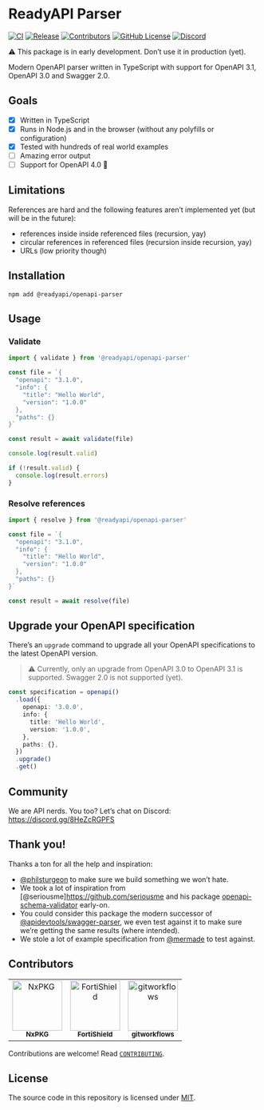 # ReadyAPI Parser

[![CI](https://github.com/khulnasoft/openapi-parser/actions/workflows/ci.yml/badge.svg)](https://github.com/khulnasoft/openapi-parser/actions/workflows/ci.yml)
[![Release](https://github.com/khulnasoft/openapi-parser/actions/workflows/release.yml/badge.svg)](https://github.com/khulnasoft/openapi-parser/actions/workflows/release.yml)
[![Contributors](https://img.shields.io/github/contributors/khulnasoft/openapi-parser)](https://github.com/khulnasoft/openapi-parser/graphs/contributors)
[![GitHub License](https://img.shields.io/github/license/khulnasoft/openapi-parser)](https://github.com/khulnasoft/openapi-parser/blob/main/LICENSE)
[![Discord](https://img.shields.io/discord/1135330207960678410?style=flat&color=5865F2)](https://discord.gg/8HeZcRGPFS)

⚠️ This package is in early development. Don’t use it in production (yet).

Modern OpenAPI parser written in TypeScript with support for OpenAPI 3.1, OpenAPI 3.0 and Swagger 2.0.

## Goals

- [x] Written in TypeScript
- [x] Runs in Node.js and in the browser (without any polyfills or configuration)
- [x] Tested with hundreds of real world examples
- [ ] Amazing error output
- [ ] Support for OpenAPI 4.0 👀

## Limitations

References are hard and the following features aren’t implemented yet (but will be in the future):

- references inside inside referenced files (recursion, yay)
- circular references in referenced files (recursion inside recursion, yay)
- URLs (low priority though)

## Installation

```
npm add @readyapi/openapi-parser
```

## Usage

### Validate

```ts
import { validate } from '@readyapi/openapi-parser'

const file = `{
  "openapi": "3.1.0",
  "info": {
    "title": "Hello World",
    "version": "1.0.0"
  },
  "paths": {}
}`

const result = await validate(file)

console.log(result.valid)

if (!result.valid) {
  console.log(result.errors)
}
```

### Resolve references

```ts
import { resolve } from '@readyapi/openapi-parser'

const file = `{
  "openapi": "3.1.0",
  "info": {
    "title": "Hello World",
    "version": "1.0.0"
  },
  "paths": {}
}`

const result = await resolve(file)
```

## Upgrade your OpenAPI specification

There’s an `upgrade` command to upgrade all your OpenAPI specifications to the latest OpenAPI version.

> ⚠️ Currently, only an upgrade from OpenAPI 3.0 to OpenAPI 3.1 is supported. Swagger 2.0 is not supported (yet).

```ts
const specification = openapi()
  .load({
    openapi: '3.0.0',
    info: {
      title: 'Hello World',
      version: '1.0.0',
    },
    paths: {},
  })
  .upgrade()
  .get()
```

## Community

We are API nerds. You too? Let’s chat on Discord: <https://discord.gg/8HeZcRGPFS>

## Thank you!

Thanks a ton for all the help and inspiration:

- [@philsturgeon](https://github.com/philsturgeon) to make sure we build something we won’t hate.
- We took a lot of inspiration from [@seriousme]https://github.com/seriousme and his package [openapi-schema-validator](https://github.com/seriousme/openapi-schema-validator) early-on.
- You could consider this package the modern successor of [@apidevtools/swagger-parser](https://github.com/APIDevTools/swagger-parser), we even test against it to make sure we’re getting the same results (where intended).
- We stole a lot of example specification from [@mermade](https://github.com/mermade) to test against.

## Contributors

<!-- readme: collaborators,contributors -start -->
<table>
	<tbody>
		<tr>
            <td align="center">
                <a href="https://github.com/NxPKG">
                    <img src="https://avatars.githubusercontent.com/u/116948796?v=4" width="100;" alt="NxPKG"/>
                    <br />
                    <sub><b>NxPKG</b></sub>
                </a>
            </td>
            <td align="center">
                <a href="https://github.com/FortiShield">
                    <img src="https://avatars.githubusercontent.com/u/161459699?v=4" width="100;" alt="FortiShield"/>
                    <br />
                    <sub><b>FortiShield</b></sub>
                </a>
            </td>
            <td align="center">
                <a href="https://github.com/gitworkflows">
                    <img src="https://avatars.githubusercontent.com/u/118260833?v=4" width="100;" alt="gitworkflows"/>
                    <br />
                    <sub><b>gitworkflows</b></sub>
                </a>
            </td>
		</tr>
	<tbody>
</table>
<!-- readme: collaborators,contributors -end -->

Contributions are welcome! Read [`CONTRIBUTING`](https://github.com/khulnasoft/openapi-parser/blob/main/CONTRIBUTING).

## License

The source code in this repository is licensed under [MIT](https://github.com/khulnasoft/openapi-parser/blob/main/LICENSE).
